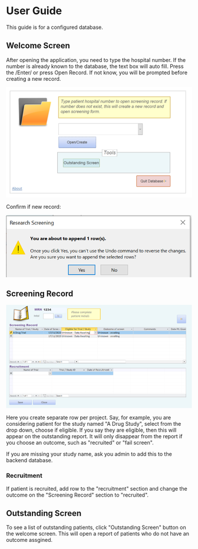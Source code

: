 # User Guide

This guide is for a configured database. 

## Welcome Screen

After opening the application, you need to type the hospital number. If the number is already known to the database, the text box will auto fill. Press the /Enter/ or press Open Record. If not know, you will be prompted before creating a new record.

![main screen](https://github.com/karlh001/research_screening_database/blob/main/img/main_screen.PNG?raw=true)

Confirm if new record:

![confirm box](https://github.com/karlh001/research_screening_database/blob/main/img/append_message.PNG?raw=true)

## Screening Record

![screening record](https://github.com/karlh001/research_screening_database/blob/main/img/screening_form.PNG?raw=true)

Here you create separate row per project. Say, for example, you are considering patient for the study named "A Drug Study", select from the drop down, choose if eligible. If you say they are eligible, then this will appear on the outstanding report. It will only disappear from the report if you choose an outcome, such as "recruited" or "fail screen".

If you are missing your study name, ask you admin to add this to the backend database.

### Recruitment

If patient is recruited, add row to the "recruitment" section and change the outcome on the "Screening Record" section to "recruited".

## Outstanding Screen

To see a list of outstanding patients, click "Outstanding Screen" button on the welcome screen. This will open a report of patients who do not have an outcome assgined. 


